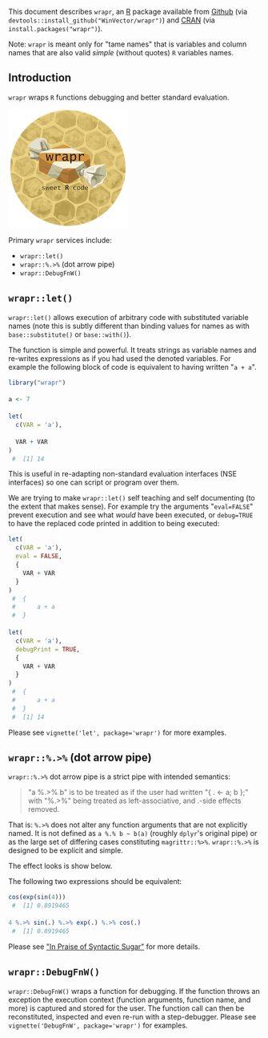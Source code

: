 <!-- README.md is generated from README.Rmd. Please edit that file -->
This document describes `wrapr`, an [R](https://cran.r-project.org) package available from [Github](https://github.com/WinVector/wrapr) (via `devtools::install_github("WinVector/wrapr")`) and [CRAN](https://CRAN.R-project.org/) (via `install.packages("wrapr")`).

Note: `wrapr` is meant only for "tame names" that is variables and column names that are also valid *simple* (without quotes) `R` variables names.

Introduction
------------

`wrapr` wraps `R` functions debugging and better standard evaluation.

![](tools/wraprs.png)

Primary `wrapr` services include:

-   `wrapr::let()`
-   `wrapr::%.>%` (dot arrow pipe)
-   `wrapr::DebugFnW()`

`wrapr::let()`
--------------

`wrapr::let()` allows execution of arbitrary code with substituted variable names (note this is subtly different than binding values for names as with `base::substitute()` or `base::with()`).

The function is simple and powerful. It treats strings as variable names and re-writes expressions as if you had used the denoted variables. For example the following block of code is equivalent to having written "`a + a`".

``` r
library("wrapr")

a <- 7

let(
  c(VAR = 'a'),
  
  VAR + VAR
)
 #  [1] 14
```

This is useful in re-adapting non-standard evaluation interfaces (NSE interfaces) so one can script or program over them.

We are trying to make `wrapr::let()` self teaching and self documenting (to the extent that makes sense). For example try the arguments "`eval=FALSE`" prevent execution and see what *would* have been executed, or `debug=TRUE` to have the replaced code printed in addition to being executed:

``` r
let(
  c(VAR = 'a'),
  eval = FALSE,
  {
    VAR + VAR
  }
)
 #  {
 #      a + a
 #  }

let(
  c(VAR = 'a'),
  debugPrint = TRUE,
  {
    VAR + VAR
  }
)
 #  {
 #      a + a
 #  }
 #  [1] 14
```

Please see `vignette('let', package='wrapr')` for more examples.

`wrapr::%.>%` (dot arrow pipe)
------------------------------

`wrapr::%.>%` dot arrow pipe is a strict pipe with intended semantics:

> "a %.&gt;% b" is to be treated as if the user had written "{ . &lt;- a; b };" with "%.&gt;%" being treated as left-associative, and .-side effects removed.

That is: `%.>%` does not alter any function arguments that are not explicitly named. It is not defined as `a %.% b ~ b(a)` (roughly `dplyr`'s original pipe) or as the large set of differing cases constituting `magrittr::%>%`. `wrapr::%.>%` is designed to be explicit and simple.

The effect looks is show below.

The following two expressions should be equivalent:

``` r
cos(exp(sin(4)))
 #  [1] 0.8919465

4 %.>% sin(.) %.>% exp(.) %.>% cos(.)
 #  [1] 0.8919465
```

Please see ["In Praise of Syntactic Sugar"](http://www.win-vector.com/blog/2017/07/in-praise-of-syntactic-sugar/) for more details.

`wrapr::DebugFnW()`
-------------------

`wrapr::DebugFnW()` wraps a function for debugging. If the function throws an exception the execution context (function arguments, function name, and more) is captured and stored for the user. The function call can then be reconstituted, inspected and even re-run with a step-debugger. Please see `vignette('DebugFnW', package='wrapr')` for examples.
